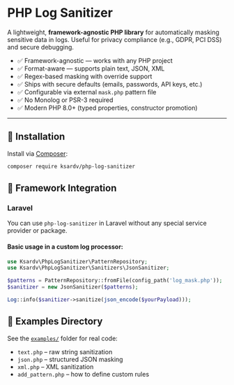 # PHP Log Sanitizer

A lightweight, **framework-agnostic PHP library** for automatically masking sensitive data in logs. Useful for privacy compliance (e.g., GDPR, PCI DSS) and secure debugging.

- ✅ Framework-agnostic — works with any PHP project
- ✅ Format-aware — supports plain text, JSON, XML
- ✅ Regex-based masking with override support
- ✅ Ships with secure defaults (emails, passwords, API keys, etc.)
- ✅ Configurable via external `mask.php` pattern file
- ✅ No Monolog or PSR-3 required
- ✅ Modern PHP 8.0+ (typed properties, constructor promotion)

---

## 🚀 Installation

Install via [Composer](https://getcomposer.org/):

```bash
composer require ksardv/php-log-sanitizer
```

## 🧩 Framework Integration

### Laravel

You can use `php-log-sanitizer` in Laravel without any special service provider or package.

#### Basic usage in a custom log processor:

```php
use Ksardv\PhpLogSanitizer\PatternRepository;
use Ksardv\PhpLogSanitizer\Sanitizers\JsonSanitizer;

$patterns = PatternRepository::fromFile(config_path('log_mask.php'));
$sanitizer = new JsonSanitizer($patterns);

Log::info($sanitizer->sanitize(json_encode($yourPayload)));
```

## 📁 Examples Directory

See the [`examples/`](examples/) folder for real code:
- `text.php` – raw string sanitization
- `json.php` – structured JSON masking
- `xml.php` – XML sanitization
- `add_pattern.php` – how to define custom rules